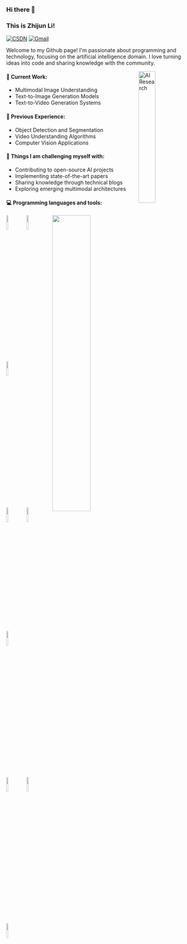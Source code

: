 ### Hi there 👋
### This is Zhijun Li!

[![CSDN](https://img.shields.io/badge/-CSDN-c14438?style=flat&logo=c&logoColor=white)](https://blog.csdn.net/weixin_45921929?type=blog)
[![Gmail](https://img.shields.io/badge/-Gmail-c14438?style=flat&logo=Gmail&logoColor=white)](mailto:lizhijun3753@gmail.com)

Welcome to my Github page! I'm passionate about programming and technology, focusing on the artificial intelligence domain. I love turning ideas into code and sharing knowledge with the community.

<img align="right" alt="AI Research" src="https://media3.giphy.com/media/v1.Y2lkPTc5MGI3NjExbGx2cjQ0ejc1NThsYXdqc2RtazF3bmxzd2VnbHJ4eTFxeWhqajJsOCZlcD12MV9pbnRlcm5hbF9naWZfYnlfaWQmY3Q9Zw/S9d8XB557e8phGLBVS/giphy.gif" width="30%" height="auto" />

#### 🔭 Current Work:
- Multimodal Image Understanding
- Text-to-Image Generation Models
- Text-to-Video Generation Systems

#### 🌱 Previous Experience:
- Object Detection and Segmentation
- Video Understanding Algorithms
- Computer Vision Applications

#### 💪 Things I am challenging myself with:
- Contributing to open-source AI projects
- Implementing state-of-the-art papers
- Sharing knowledge through technical blogs
- Exploring emerging multimodal architectures

#### 💻 Programming languages and tools:
<p>
	<img width="45%" align="right" src="https://github-readme-stats.vercel.app/api?username=ZhijunLStudio&show_icons=true&hide_border=true&hide=contribs" />

<code><img width="10%" src="https://www.vectorlogo.zone/logos/python/python-ar21.svg"></code>
<code><img width="10%" src="https://www.vectorlogo.zone/logos/isocpp/isocpp-ar21.svg"></code>
<code><img width="10%" src="https://www.vectorlogo.zone/logos/pytorch/pytorch-ar21.svg"></code>
<br />
<code><img width="10%" src="https://www.vectorlogo.zone/logos/opencv/opencv-ar21.svg"></code>
<code><img width="10%" src="https://www.vectorlogo.zone/logos/json/json-ar21.svg"></code>
<code><img style="margin-top:-60px; padding-top:0px; vertical-align:middle;" width="10%" src="https://raw.githubusercontent.com/valohai/ml-logos/master/paddle.svg"></code>
<br />
<code><img width="10%" src="https://www.vectorlogo.zone/logos/git-scm/git-scm-ar21.svg"></code>
<code><img width="10%" src="https://www.vectorlogo.zone/logos/linux/linux-ar21.svg"></code>
<code><img width="10%" src="https://www.vectorlogo.zone/logos/docker/docker-ar21.svg"></code>
</p>